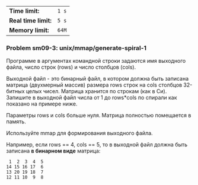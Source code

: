 |                      |       |
|----------------------|-------|
| **Time limit:**      | `1 s` |
| **Real time limit:** | `5 s` |
| **Memory limit:**    | `64M` |


### Problem sm09-3: unix/mmap/generate-spiral-1

Программе в аргументах командной строки задаются имя выходного файла, число строк (rows) и число
столбцов (cols).

Выходной файл - это бинарный файл, в котором должна быть записана матрица (двухмерный массив)
размера rows строк на cols столбцов 32-битных целых чисел. Матрица хранится по строкам (как в Си).
Запишите в выходной файл числа от 1 до rows*cols по спирали как показано на примере ниже.

Параметры rows и cols больше нуля. Матрица полностью помещается в память.

Используйте mmap для формирования выходного файла.

Например, если rows == 4, cols == 5, то в выходной файл должна быть записана **в бинарном виде**
матрица:

    
    
     1  2  3  4  5
    14 15 16 17  6
    13 20 19 18  7
    12 11 10  9  8


